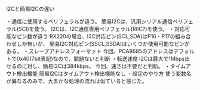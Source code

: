 I2Cと簡易I2Cの違い

・通信に使用するペリフェラルが違う。
簡易I2Cは、汎用シリアル通信ペリフェラル(SCI)を使う。
I2Cは、I2C通信専用ペリフェラル(RIIC?)を使う。
・対応可能なピン数が違う
RX220の場合、I2C対応ピン(SCL,SDA)はP16・P17の組み合わせしか無いが、
簡易I2C対応ピン(SSCL,SSDA)はいくつか使用可能なピンがある。
・スレーブアドレスフォーマット
今回、PCA9685のアドレスはデフォルトで0x40(7bit表記)なので、問題ないと判断
・転送速度
I2Cは最大で1Mbps出せるのに対し、簡易I2Cは384kbps。
今回、速さは不要だと判断。
・タイムアウト検出機能
簡易I2Cはタイムアウト検出機能なし
・設定のやり方
使う変数名が異なるのみで、大まかな処理の流れは似ていると感じた。
